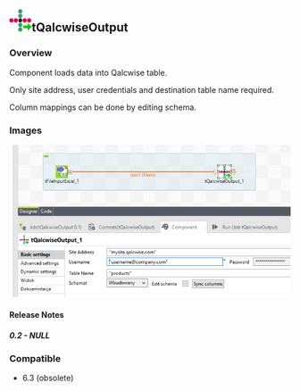 ## <img src='./logo.jpg' width='40' height='40'>tQalcwiseOutput

### Overview
Component loads data into Qalcwise table.

Only site address, user credentials and destination table name required.

Column mappings can be done by editing schema.


### Images
<a href='./screenshots/v_0.2__1.jpg'><img src='./screenshots/v_0.2__1.jpg' ></a>



#### Release Notes

##### 0.2 - NULL

### Compatible
 -  6.3 (obsolete)
